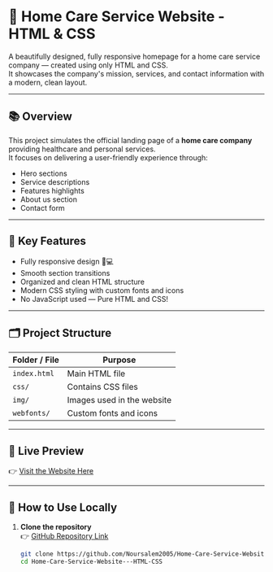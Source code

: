 # 🏡 Home Care Service Website - HTML & CSS

A beautifully designed, fully responsive homepage for a home care service company — created using only HTML and CSS.  
It showcases the company's mission, services, and contact information with a modern, clean layout.

---

## 📚 Overview

This project simulates the official landing page of a **home care company** providing healthcare and personal services.  
It focuses on delivering a user-friendly experience through:
- Hero sections
- Service descriptions
- Features highlights
- About us section
- Contact form

---

## 🌟 Key Features

- Fully responsive design 📱💻
- Smooth section transitions
- Organized and clean HTML structure
- Modern CSS styling with custom fonts and icons
- No JavaScript used — Pure HTML and CSS!

---

## 🗂️ Project Structure

| Folder / File        | Purpose                        |
|----------------------|---------------------------------|
| `index.html`          | Main HTML file                  |
| `css/`                | Contains CSS files              |
| `img/`                | Images used in the website      |
| `webfonts/`           | Custom fonts and icons          |

---

## 🚀 Live Preview

👉 [Visit the Website Here](https://noursalem2005.github.io/Home-Care-Service-Website---HTML-CSS/)

---

## 🎯 How to Use Locally

1. **Clone the repository**  
   👉 [GitHub Repository Link](https://github.com/Noursalem2005/Home-Care-Service-Website---HTML-CSS)

   ```bash
   git clone https://github.com/Noursalem2005/Home-Care-Service-Website---HTML-CSS.git
   cd Home-Care-Service-Website---HTML-CSS

